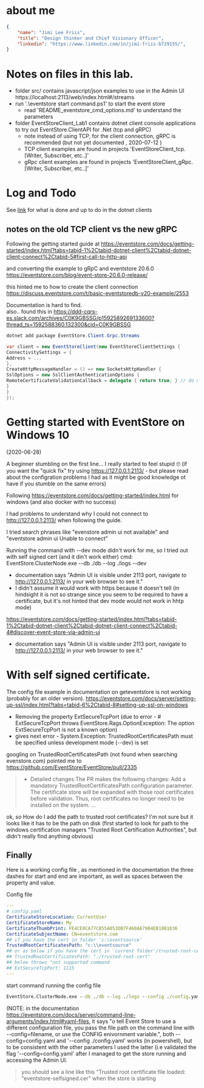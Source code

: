 # about me
```json
{
    "name": "Jimi Lee Friis",
    "title": "Design thinker and Chief Visionary Officer",
    "linkedin": "https://www.linkedin.com/in/jimi-friis-b729155/",
}
```

# Notes on files in this lab.

- folder src/ contains javascript/json examples to use in the Admin UI https://localhost:2113/web/index.html#/streams 
-  run '.\eventstore start command.ps1' to start the event store
    -  read 'README_eventstore_cmd_options.md' to understand the parameters
- folder EventStoreClient_Lab1 contains dotnet client console applications to try out EventStore.ClientAPI for .Net (tcp and gRPC)
    - note instead of using TCP, for the client connection, gRPC is recommended (but not yet documented , 2020-07-12 )
    - TCP client examples are found in projects 'EventStoreClient_tcp.[Writer, Subscriber, etc..]'  
    - gRpc client examples are found in projects 'EventStoreClient_gRpc.[Writer, Subscriber, etc..]'
    

# Log and Todo 
See [link](EventStoreClient_Lab1/README.md) for what is done and up to do in the dotnet clients


## notes on the old TCP client vs the new gRPC
Following the getting started guide at
https://eventstore.com/docs/getting-started/index.html?tabs=tabid-1%2Ctabid-dotnet-client%2Ctabid-dotnet-client-connect%2Ctabid-5#first-call-to-http-api

and converting the example to gRpC and eventstore 20.6.0
https://eventstore.com/blog/event-store-20.6.0-release/

this hinted me to how to create the client connection
https://discuss.eventstore.com/t/basic-eventstoredb-v20-example/2553

Documentation is hard to find.     
also.. found this in https://ddd-cqrs-es.slack.com/archives/C0K9GBSSG/p1592589269133600?thread_ts=1592588360.132300&cid=C0K9GBSSG

```c#
dotnet add package EventStore.Client.Grpc.Streams

var client = new EventStoreClient(new EventStoreClientSettings {
ConnectivitySettings = {
Address = ...
},
CreateHttpMessageHandler = () => new SocketsHttpHandler {
SslOptions = new SslClientAuthenticationOptions {
RemoteCertificateValidationCallback = delegate { return true; } // do not do this in production!!!
}
}
});
```


# Getting started with EventStore on Windows 10
(2020-06-28)

A beginner stumbling on the first line... I really started to feel stupid 🙄 
(if you want the "quick fix" try using https://127.0.0.1:2113/ - but please read about the configration problems I had as it might be good knowledge ot have if you stumble on the same errors)

Following  https://eventstore.com/docs/getting-started/index.html for windows (and also docker with no success)

I had problems to understand why I could not connect to http://127.0.0.1:2113/ when following the guide. 

I tried search phrases like "evenstore admin ui not available" and "eventstore admin ui Unable to connect" 


Running the command with --dev mode didn't work for me, so I tried out with self signed cert (and it din't work either)
cmd: EventStore.ClusterNode.exe --db ./db --log ./logs --dev
- documentation says 
"Admin UI is visible under 2113 port, navigate to http://127.0.0.1:2113/ in your web browser to see it."
- I didn't assume it would work with https because it doesn't tell (in hindsight it is not so strange since you seem to be required to have a certificate, but it's not hinted that dev mode would not work in hhtp mode)

https://eventstore.com/docs/getting-started/index.html?tabs=tabid-1%2Ctabid-dotnet-client%2Ctabid-dotnet-client-connect%2Ctabid-4#discover-event-store-via-admin-ui
- documentation says "Admin UI is visible under 2113 port, navigate to http://127.0.0.1:2113/ in your web browser to see it."

# With self signed certificate. 
The config file example in documentation on geteventstore is not working (probably for an older version).
https://eventstore.com/docs/server/setting-up-ssl/index.html?tabs=tabid-6%2Ctabid-8#setting-up-ssl-on-windows


- Removing the property ExtSecureTcpPort (due to error - # ExtSecureTcpPort throws EventStore.Rags.OptionException: The option ExtSecureTcpPort is not a known option)
- gives next error - System.Exception: TrustedRootCertificatesPath must be specified unless development mode (--dev) is set

googling on TrustedRootCertificatesPath (not found when searching evenstore.com)
pointed me to https://github.com/EventStore/EventStore/pull/2335 
> - Detailed changes
> The PR makes the following changes:
> Add a mandatory TrustedRootCertificatesPath configuration parameter. The certificate store will be expanded with  those root certificates before validation. Thus, root certificates no longer need to be installed on the system.
> ...

ok, so How do I add the path to trusted root certificates? 
I'm not sure but it looks like it has to be the path on disk (first started to look for path to the windows certification managers "Trusted Root Certification Authorities", but didn't really find anything obvious)

## Finally 
Here is a working config file , as mentioned in the documentation the three dashes for start and end are important, as well as spaces between the property and value.


Config file 
```yaml
---
# config.yaml
CertificateStoreLocation: CurrentUser
CertificateStoreName: My
CertificateThumbPrint: FE4CE0CA77CB55A053DB7F460AA79B4EB18B1036
CertificateSubjectName: CN=eventstore.com
## if you have the cert in folder 'c:\eventsource'
TrustedRootCertificatesPath: "c:\\eventsource"
## or as below if you have the cert in 'current folder'/trusted-root-cert
## TrustedRootCertificatesPath: "./trusted-root-cert"
## below throws "not supported command
## ExtSecureTcpPort: 1115
---

```


start command running the config file 
```cmd
EventStore.ClusterNode.exe --db ./db --log ./logs --config ./config.yaml
```
(NOTE: in the documentation https://eventstore.com/docs/server/command-line-arguments/index.html#yaml-files,
it says "o tell Event Store to use a different configuration file, you pass the file path on the command line with --config=filename, or use the CONFIG enivornment variable.",
both --config=config.yaml and '--config ./config.yaml' works (in powershell), but to be consistent with the other parameters I used the latter (i.e validated the flag '--config=config.yaml' after I managed to get the store running and accessing the Admin UI.



> you should see a line like this "Trusted root certificate file loaded: "eventstore-selfsigned.cer"
when the store is starting
